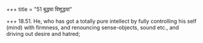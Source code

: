 +++
title = "51 बुद्ध्या विशुद्धया"

+++
18.51. He, who has got a totally pure intellect by fully controlling his
self (mind) with firmness, and renouncing sense-objects, sound etc., and
driving out desire and hatred;
